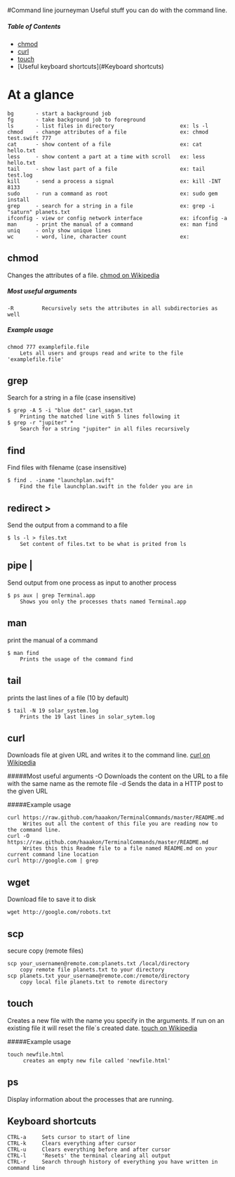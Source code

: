 #Command line journeyman
Useful stuff you can do with the command line.

##### Table of Contents  
* [chmod](#chmod)  
* [curl](#curl)
* [touch](#touch)
* [Useful keyboard shortcuts](#Keyboard shortcuts)

# At a glance

```
bg       - start a background job
fg       - take background job to foreground    
ls       - list files in directory                     ex: ls -l
chmod    - change attributes of a file                 ex: chmod test.swift 777
cat      - show content of a file                      ex: cat hello.txt
less     - show content a part at a time with scroll   ex: less hello.txt
tail     - show last part of a file                    ex: tail test.log
kill     - send a process a signal                     ex: kill -INT 8133
sudo     - run a command as root                       ex: sudo gem install
grep     - search for a string in a file               ex: grep -i "saturn" planets.txt
ifconfig - view or config network interface            ex: ifconfig -a
man      - print the manual of a command               ex: man find
uniq     - only show unique lines           
wc       - word, line, character count                 ex:
```

## chmod
Changes the attributes of a file.  [chmod on Wikipedia](http://en.wikipedia.org/wiki/Chmod) 

##### Most useful arguments
    -R         Recursively sets the attributes in all subdirectories as well
##### Example usage
```
chmod 777 examplefile.file
    Lets all users and groups read and write to the file 'examplefile.file'
```

## grep
Search for a string in a file (case insensitive)

```
$ grep -A 5 -i "blue dot" carl_sagan.txt
    Printing the matched line with 5 lines following it
$ grep -r "jupiter" *
    Search for a string "jupiter" in all files recursively

```

## find
Find files with filename (case insensitive)

```
$ find . -iname "launchplan.swift"
    Find the file launchplan.swift in the folder you are in 
```

## redirect >
Send the output from a command to a file
```
$ ls -l > files.txt
    Set content of files.txt to be what is prited from ls
```

## pipe |
Send output from one process as input to another process

```
$ ps aux | grep Terminal.app
    Shows you only the processes thats named Terminal.app
```

## man 
print the manual of a command 
```
$ man find
    Prints the usage of the command find
```

## tail
prints the last lines of a file (10 by default)
```
$ tail -N 19 solar_system.log
    Prints the 19 last lines in solar_sytem.log
```

## curl
Downloads file at given URL and writes it to the command line.  [curl on Wikipedia](http://en.wikipedia.org/wiki/CURL)

#####Most useful arguments
     -O        Downloads the content on the URL to a file with the same name as the remote file
     -d <data> Sends the data in a HTTP post to the given URL

#####Example usage
```Shell
curl https://raw.github.com/haaakon/TerminalCommands/master/README.md
     Writes out all the content of this file you are reading now to the command line.
curl -O https://raw.github.com/haaakon/TerminalCommands/master/README.md
     Writes this this Readme file to a file named README.md on your current command line location 
curl http://google.com | grep 
```

## wget
Download file to save it to disk
```
wget http://google.com/robots.txt
```

## scp
secure copy (remote files)
```
scp your_usernamen@remote.com:planets.txt /local/directory
    copy remote file planets.txt to your directory
scp planets.txt your_username@remote.com:/remote/directory
    copy local file planets.txt to remote directory

```


## touch
Creates a new file with the name you specify in the arguments. If run on an existing file it will reset the file`s created date. [touch on Wikipedia](http://en.wikipedia.org/wiki/Touch_(Unix))

#####Example usage
```Shell
touch newfile.html
     creates an empty new file called 'newfile.html'

```

## ps 
Display information about the processes that are running.



## Keyboard shortcuts
```
CTRL-a     Sets cursor to start of line
CTRL-k     Clears everything after cursor
CTRL-u     Clears everything before and after cursor
CTRL-l     'Resets' the terminal clearing all output
CTRL-r     Search through history of everything you have written in command line
```
